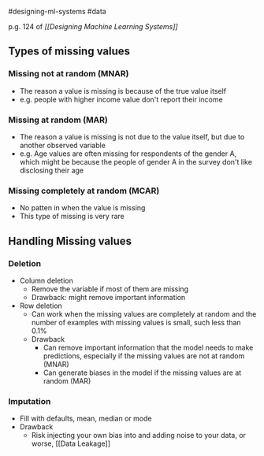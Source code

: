 #designing-ml-systems #data 

p.g. 124 of *[[Designing Machine Learning Systems]]*

## Types of missing values
### Missing not at random (MNAR)
- The reason a value is missing is because of the true value itself
- e.g. people with higher income value don't report their income

### Missing at random (MAR)
- The reason a value is missing is not due to the value itself, but due to another observed variable
- e.g. Age values are often missing for respondents of the gender A, which might be because the people of gender A in the survey don't like disclosing their age

### Missing completely at random (MCAR)
- No patten in when the value is missing
- This type of missing is very rare

## Handling Missing values
### Deletion
- Column deletion
	- Remove the variable if most of them are missing
	- Drawback: might remove important information
- Row deletion
	- Can work when the missing values are completely at random and the number of examples with missing values is small, such less than 0.1%
	- Drawback
		- Can remove important information that the model needs to make predictions, especially if the missing values are not at random (MNAR)
		- Can generate biases in the model if the missing values are at random (MAR)
### Imputation
- Fill with defaults, mean, median or mode
- Drawback
	- Risk injecting your own bias into and adding noise to your data, or worse, [[Data Leakage]]
